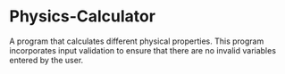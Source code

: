 # Physics-Calculator
A program that calculates different physical properties. 
This program incorporates input validation to ensure that there are no invalid variables entered by the user.
